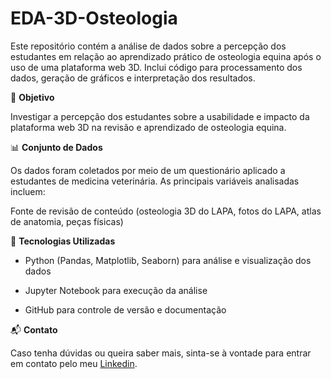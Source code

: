 # EDA-3D-Osteologia
Este repositório contém a análise de dados sobre a percepção dos estudantes em relação ao aprendizado prático de osteologia equina após o uso de uma plataforma web 3D. Inclui código para processamento dos dados, geração de gráficos e interpretação dos resultados.

📌 **Objetivo**

Investigar a percepção dos estudantes sobre a usabilidade e impacto da plataforma web 3D na revisão e aprendizado de osteologia equina.

📊 **Conjunto de Dados**

Os dados foram coletados por meio de um questionário aplicado a estudantes de medicina veterinária. As principais variáveis analisadas incluem:

Fonte de revisão de conteúdo (osteologia 3D do LAPA, fotos do LAPA, atlas de anatomia, peças físicas)

🔧 **Tecnologias Utilizadas**

* Python (Pandas, Matplotlib, Seaborn) para análise e visualização dos dados

* Jupyter Notebook para execução da análise

* GitHub para controle de versão e documentação

📬 **Contato**

Caso tenha dúvidas ou queira saber mais, sinta-se à vontade para entrar em contato pelo meu [Linkedin](https://www.linkedin.com/in/joanatrindade-/).
